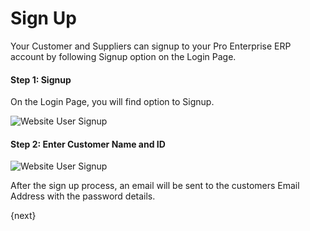 <!-- add-breadcrumbs -->
# Sign Up

Your Customer and Suppliers can signup to your Pro Enterprise ERP account by following Signup option on the Login Page.

#### Step 1: Signup

On the Login Page, you will find option to Signup.

<img class="screenshot" alt="Website User Signup" src="/docs/assets/img/website/website-login.png">

#### Step 2: Enter Customer Name and ID

<img class="screenshot" alt="Website User Signup" src="/docs/assets/img/website/website-signup-details.png">

After the sign up process, an email will be sent to the customers Email Address with the password details.

{next}
